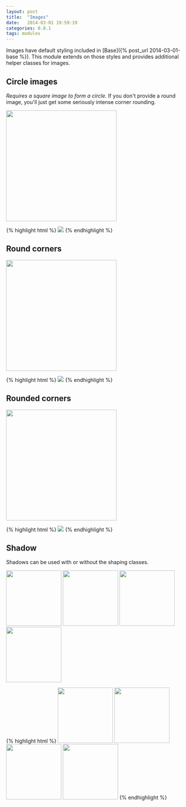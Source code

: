 ```yaml
---
layout: post
title:  "Images"
date:   2014-03-01 19:59:19
categories: 0.0.1
tags: modules
---
```


Images have default styling included in [Base]({% post_url 2014-03-01-base %}). This module extends on those styles and provides additional helper classes for images.

## Circle images

*Requires a square image to form a circle.* If you don't provide a round image, you'll just get some seriously intense corner rounding.

<img src="/assets/kiwi.jpg" class="prncs-img-circle" width="300px">

{% highlight html %}
<img src="/assets/kiwi.jpg" class="prncs-img-circle">
{% endhighlight %}

## Round corners

<img src="/assets/kiwi.jpg" class="prncs-img-round" width="300px">

{% highlight html %}
<img src="/assets/kiwi.jpg" class="prncs-img-round">
{% endhighlight %}

## Rounded corners

<img src="/assets/kiwi.jpg" class="prncs-img-rounded" width="300px">

{% highlight html %}
<img src="/assets/kiwi.jpg" class="prncs-img-rounded">
{% endhighlight %}

## Shadow

Shadows can be used with or without the shaping classes.

<img src="/assets/kiwi.jpg" class="prncs-img-shadow" width="150px">

<img src="/assets/kiwi.jpg" class="prncs-img-rounded prncs-img-shadow" width="150px">

<img src="/assets/kiwi.jpg" class="prncs-img-shadow prncs-img-round" width="150px">

<img src="/assets/kiwi.jpg" class="prncs-img-circle prncs-img-shadow" width="150px">

{% highlight html %}
<img src="/assets/kiwi.jpg" class="prncs-img-shadow" width="150px">
<img src="/assets/kiwi.jpg" class="prncs-img-rounded prncs-img-shadow" width="150px">
<img src="/assets/kiwi.jpg" class="prncs-img-round prncs-img-shadow" width="150px">
<img src="/assets/kiwi.jpg" class="prncs-img-circle prncs-img-shadow" width="150px">
{% endhighlight %}
